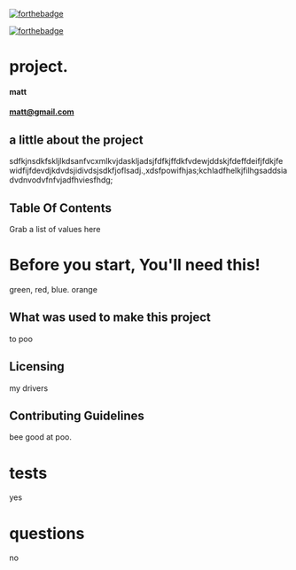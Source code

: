 [![forthebadge](https://forthebadge.com/images/badges/built-with-love.svg)](https://forthebadge.com)

  [![forthebadge](https://forthebadge.com/images/badges/made-with-javascript.svg)](https://forthebadge.com)
  
  # project.
  #### matt
  #### matt@gmail.com
  
  ## a little about the project
   sdfkjnsdkfskljlkdsanfvcxmlkvjdaskljadsjfdfkjffdkfvdewjddskjfdeffdeifjfdkjfewidfijfdevdjkdvdsjidivdsjsdkfjoflsadj.,xdsfpowifhjas;kchladfhelkjfilhgsaddsiadvdnvodvfnfvjadfhviesfhdg;
  
  ## Table Of Contents
   Grab a list of values here
  
  # Before you start, You'll need this!
  green, red, blue. orange
  
  ## What was used to make this project
  to poo
  
  
  ## Licensing
  my drivers

  ## Contributing Guidelines
  bee good at poo.
  
  # tests
   yes
  
  # questions
  no
    
  